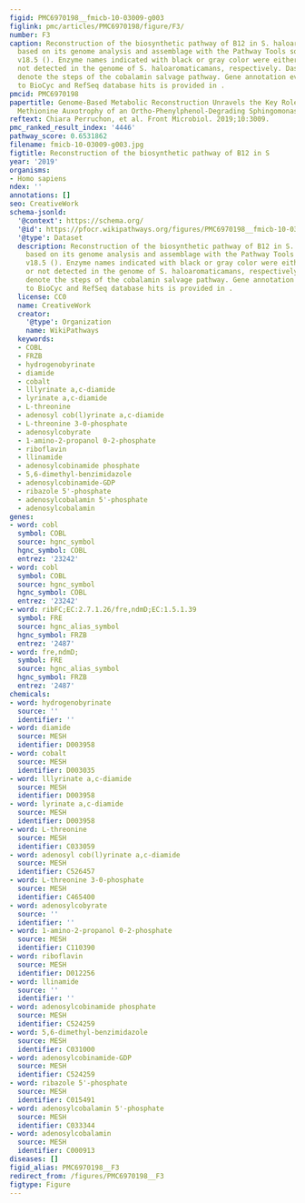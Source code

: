 ```yaml
---
figid: PMC6970198__fmicb-10-03009-g003
figlink: pmc/articles/PMC6970198/figure/F3/
number: F3
caption: Reconstruction of the biosynthetic pathway of B12 in S. haloaromaticamans
  based on its genome analysis and assemblage with the Pathway Tools software suit
  v18.5 (). Enzyme names indicated with black or gray color were either detected or
  not detected in the genome of S. haloaromaticamans, respectively. Dashed arrows
  denote the steps of the cobalamin salvage pathway. Gene annotation evidence according
  to BioCyc and RefSeq database hits is provided in .
pmcid: PMC6970198
papertitle: Genome-Based Metabolic Reconstruction Unravels the Key Role of B12 in
  Methionine Auxotrophy of an Ortho-Phenylphenol-Degrading Sphingomonas haloaromaticamans.
reftext: Chiara Perruchon, et al. Front Microbiol. 2019;10:3009.
pmc_ranked_result_index: '4446'
pathway_score: 0.6531862
filename: fmicb-10-03009-g003.jpg
figtitle: Reconstruction of the biosynthetic pathway of B12 in S
year: '2019'
organisms:
- Homo sapiens
ndex: ''
annotations: []
seo: CreativeWork
schema-jsonld:
  '@context': https://schema.org/
  '@id': https://pfocr.wikipathways.org/figures/PMC6970198__fmicb-10-03009-g003.html
  '@type': Dataset
  description: Reconstruction of the biosynthetic pathway of B12 in S. haloaromaticamans
    based on its genome analysis and assemblage with the Pathway Tools software suit
    v18.5 (). Enzyme names indicated with black or gray color were either detected
    or not detected in the genome of S. haloaromaticamans, respectively. Dashed arrows
    denote the steps of the cobalamin salvage pathway. Gene annotation evidence according
    to BioCyc and RefSeq database hits is provided in .
  license: CC0
  name: CreativeWork
  creator:
    '@type': Organization
    name: WikiPathways
  keywords:
  - COBL
  - FRZB
  - hydrogenobyrinate
  - diamide
  - cobalt
  - lllyrinate a,c-diamide
  - lyrinate a,c-diamide
  - L-threonine
  - adenosyl cob(l)yrinate a,c-diamide
  - L-threonine 3-0-phosphate
  - adenosylcobyrate
  - 1-amino-2-propanol 0-2-phosphate
  - riboflavin
  - llinamide
  - adenosylcobinamide phosphate
  - 5,6-dimethyl-benzimidazole
  - adenosylcobinamide-GDP
  - ribazole 5'-phosphate
  - adenosylcobalamin 5'-phosphate
  - adenosylcobalamin
genes:
- word: cobl
  symbol: COBL
  source: hgnc_symbol
  hgnc_symbol: COBL
  entrez: '23242'
- word: cobl
  symbol: COBL
  source: hgnc_symbol
  hgnc_symbol: COBL
  entrez: '23242'
- word: ribFC;EC:2.7.1.26/fre,ndmD;EC:1.5.1.39
  symbol: FRE
  source: hgnc_alias_symbol
  hgnc_symbol: FRZB
  entrez: '2487'
- word: fre,ndmD;
  symbol: FRE
  source: hgnc_alias_symbol
  hgnc_symbol: FRZB
  entrez: '2487'
chemicals:
- word: hydrogenobyrinate
  source: ''
  identifier: ''
- word: diamide
  source: MESH
  identifier: D003958
- word: cobalt
  source: MESH
  identifier: D003035
- word: lllyrinate a,c-diamide
  source: MESH
  identifier: D003958
- word: lyrinate a,c-diamide
  source: MESH
  identifier: D003958
- word: L-threonine
  source: MESH
  identifier: C033059
- word: adenosyl cob(l)yrinate a,c-diamide
  source: MESH
  identifier: C526457
- word: L-threonine 3-0-phosphate
  source: MESH
  identifier: C465400
- word: adenosylcobyrate
  source: ''
  identifier: ''
- word: 1-amino-2-propanol 0-2-phosphate
  source: MESH
  identifier: C110390
- word: riboflavin
  source: MESH
  identifier: D012256
- word: llinamide
  source: ''
  identifier: ''
- word: adenosylcobinamide phosphate
  source: MESH
  identifier: C524259
- word: 5,6-dimethyl-benzimidazole
  source: MESH
  identifier: C031000
- word: adenosylcobinamide-GDP
  source: MESH
  identifier: C524259
- word: ribazole 5'-phosphate
  source: MESH
  identifier: C015491
- word: adenosylcobalamin 5'-phosphate
  source: MESH
  identifier: C033344
- word: adenosylcobalamin
  source: MESH
  identifier: C000913
diseases: []
figid_alias: PMC6970198__F3
redirect_from: /figures/PMC6970198__F3
figtype: Figure
---
```


